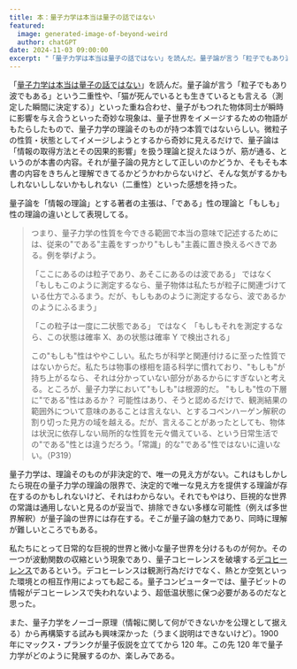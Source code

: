 ```yaml
---
title: 本：量子力学は本当は量子の話ではない
featured:
  image: generated-image-of-beyond-weird
  author: chatGPT
date: 2024-11-03 09:00:00
excerpt: "「量子力学は本当は量子の話ではない」を読んだ。量子論が言う「粒子でもあり波でもある」という二重性や、「猫が死んでいるとも生きているとも言える（測定した瞬間に決定する）」といった重ね合わせ、量子がもつれた物体同士が瞬時に影響を与え合うといった奇妙な現象は、量子世界をイメージするための物語がもたらしたもので、量子力学の理論そのものが持つ本質ではないらしい。微粒子の性質・状態としてイメージしようとするから奇妙に見えるだけで、量子論は「情報の取得方法とその因果的影響」を扱う理論と捉えたほうが、筋が通る、というのが本書の内容。それが量子論の見方として正しいのかどうか、そもそも本書の内容をきちんと理解できてるかどうかわからないけど、そんな気がするかもしれないししないかもしれない（二重性）といった感想を持った。"
---
```


「[量子力学は本当は量子の話ではない](https://www.kagakudojin.co.jp/book/b581820.html)」を読んだ。量子論が言う「粒子でもあり波でもある」という二重性や、「猫が死んでいるとも生きているとも言える（測定した瞬間に決定する）」といった重ね合わせ、量子がもつれた物体同士が瞬時に影響を与え合うといった奇妙な現象は、量子世界をイメージするための物語がもたらしたもので、量子力学の理論そのものが持つ本質ではないらしい。微粒子の性質・状態としてイメージしようとするから奇妙に見えるだけで、量子論は「情報の取得方法とその因果的影響」を扱う理論と捉えたほうが、筋が通る、というのが本書の内容。それが量子論の見方として正しいのかどうか、そもそも本書の内容をきちんと理解できてるかどうかわからないけど、そんな気がするかもしれないししないかもしれない（二重性）といった感想を持った。

量子論を「情報の理論」とする著者の主張は、「である」性の理論と「もしも」性の理論の違いとして表現してる。

> つまり、量子力学の性質を今できる範囲で本当の意味で記述するためには、従来の"である"主義をすっかり"もしも"主義に置き換えるべきである。例を挙げよう。
>
> 「ここにあるのは粒子であり、あそこにあるのは波である」
> ではなく
> 「もしもこのように測定するなら、量子物体は私たちが粒子に関連づけている仕方でふるまう。だが、もしもあのように測定するなら、波であるかのようにふるまう」
>
> 「この粒子は一度に二状態である」
> ではなく
> 「もしもそれを測定するなら、この状態は確率 X、あの状態は確率 Y で検出される」
>
> この"もしも"性はややこしい。私たちが科学と関連付けるに至った性質ではないからだ。私たちは物事の様相を語る科学に慣れており、"もしも"が持ち上がるなら、それは分かっていない部分があるからにすぎないと考える。ところが、量子力学において"もしも"は根源的だ。
> "もしも"性の下層に"である"性はあるか？ 可能性はあり、そうと認めるだけで、観測結果の範囲外について意味のあることは言えない、とするコペンハーゲン解釈の割り切った見方の域を越える。だが、言えることがあったとしても、物体は状況に依存しない局所的な性質を元々備えている、という日常生活での"である"性とは違うだろう。「常識」的な"である"性ではないに違いない。（P319）

量子力学は、理論そのものが非決定的で、唯一の見え方がない。これはもしかしたら現在の量子力学の理論の限界で、決定的で唯一な見え方を提供する理論が存在するのかもしれないけど、それはわからない。それでもやはり、巨視的な世界の常識は通用しないと見るのが妥当で、排除できない多様な可能性（例えば多世界解釈）が量子論の世界には存在する。そこが量子論の魅力であり、同時に理解が難しいところでもある。

私たちにとって日常的な巨視的世界と微小な量子世界を分けるものが何か。その一つが波動関数の収縮という現象であり、量子コヒーレンスを破壊する[デコヒーレンス](https://ja.wikipedia.org/wiki/%E9%87%8F%E5%AD%90%E3%83%87%E3%82%B3%E3%83%92%E3%83%BC%E3%83%AC%E3%83%B3%E3%82%B9)であるという。デコヒーレンスは観測行為だけでなく、熱とか空気といった環境との相互作用によっても起こる。量子コンピューターでは、量子ビットの情報がデコヒーレンスで失われないよう、超低温状態に保つ必要があるのだなと思った。

また、量子力学をノーゴー原理（情報に関して何ができないかを公理として据える）から再構築する試みも興味深かった（うまく説明はできないけど）。1900 年にマックス・プランクが量子仮説を立ててから 120 年。この先 120 年で量子力学がどのように発展するのか、楽しみである。
